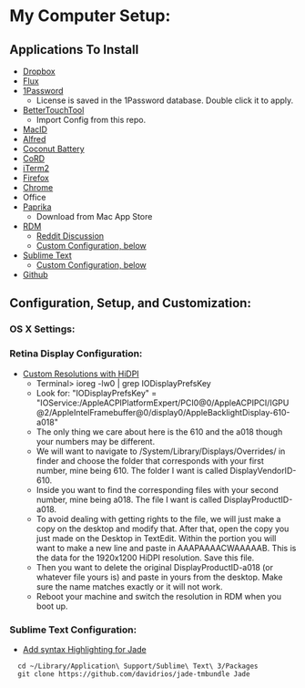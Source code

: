 # My Computer Setup:

## Applications To Install
* [Dropbox](https://www.dropbox.com)
* [Flux](https://justgetflux.com)
* [1Password](https://agilebits.com/downloads)
  * License is saved in the 1Password database. Double click it to apply.
* [BetterTouchTool](http://www.bettertouchtool.net)
  * Import Config from this repo.
* [MacID](http://macid.co)
* [Alfred](http://www.alfredapp.com)
* [Coconut Battery](http://www.coconut-flavour.com/coconutbattery/)
* [CoRD](http://cord.sourceforge.net)
* [iTerm2](http://iterm2.com)
* [Firefox](https://www.mozilla.org/en-US/firefox/)
* [Chrome](https://www.google.com/chrome/)
* Office
* [Paprika](http://paprikaapp.com)
  * Download from Mac App Store
* [RDM](https://dl.dropbox.com/u/87351306/RDM.tar.gz)
  * [Reddit Discussion](https://www.reddit.com/r/apple/comments/vi9yf/set_your_retina_macbook_pros_resolution_to)
  * [Custom Configuration, below](https://github.com/minamhere/My-Computer-Setup/blob/master/README.md#retina-display-configuration)
* [Sublime Text](http://www.sublimetext.com)
  * [Custom Configuration, below](https://github.com/minamhere/My-Computer-Setup#sublime-text-configuration)
* [Github](https://github.com)

## Configuration, Setup, and Customization:

### OS X Settings:

### Retina Display Configuration:
  * [Custom Resolutions with HiDPI](https://www.reddit.com/r/apple/comments/2ia242/enabling_1920_x_1200_hidpi_resolution_on_the_13/cl0c87l)
  	* Terminal> ioreg -lw0 | grep IODisplayPrefsKey 
  	* Look for: 
	"IODisplayPrefsKey" = "IOService:/AppleACPIPlatformExpert/PCI0@0/AppleACPIPCI/IGPU@2/AppleIntelFramebuffer@0/display0/AppleBacklightDisplay-610-a018"
    * The only thing we care about here is the 610 and the a018 though your numbers may be different.
    * We will want to navigate to /System/Library/Displays/Overrides/ in finder and choose the folder that corresponds with your first number, mine being 610. The folder I want is called DisplayVendorID-610.
    * Inside you want to find the corresponding files with your second number, mine being a018. The file I want is called DisplayProductID-a018.
    * To avoid dealing with getting rights to the file, we will just make a copy on the desktop and modify that. After that, open the copy you just made on the Desktop in TextEdit. Within the <array> portion you will want to make a new line and paste in <data>AAAPAAAACWAAAAAB</data>. This is the data for the 1920x1200 HiDPI resolution. Save this file.
    * Then you want to delete the original DisplayProductID-a018 (or whatever file yours is) and paste in yours from the desktop. Make sure the name matches exactly or it will not work.
    * Reboot your machine and switch the resolution in RDM when you boot up.

### Sublime Text Configuration:
  * [Add syntax Highlighting for Jade](http://stackoverflow.com/a/7693609)
```
  cd ~/Library/Application\ Support/Sublime\ Text\ 3/Packages
  git clone https://github.com/davidrios/jade-tmbundle Jade
```


